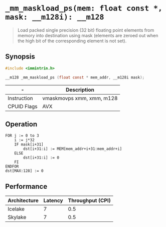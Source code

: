 `_mm_maskload_ps(mem: float const *, mask: __m128i): __m128`
============================================================

> Load packed single precision (32 bit) floating point elements from memory into destination using mask (elements are zeroed out when the high bit of the corresponding element is not set).

## Synopsis

```c
#include <immintrin.h>

__m128 _mm_maskload_ps (float const * mem_addr, __m128i mask);
```

| -           | Description               |
| ----------- | ------------------------- |
| Instruction | vmaskmovps xmm, xmm, m128 |
| CPUID Flags | AVX                       |

## Operation

```
FOR j := 0 to 3
	i := j*32
	IF mask[i+31]
		dst[i+31:i] := MEM[mem_addr+i+31:mem_addr+i]
	ELSE
		dst[i+31:i] := 0
	FI
ENDFOR
dst[MAX:128] := 0
```

## Performance

| Architecture | Latency | Throughput (CPI) |
| ------------ | ------- | ---------------- |
| Icelake      | 7       | 0.5              |
| Skylake      | 7       | 0.5              |